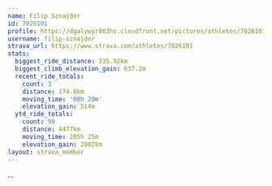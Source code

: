 ```yaml
---
name: Filip Sznajder
id: 7026101
profile: https://dgalywyr863hv.cloudfront.net/pictures/athletes/7026101/2123836/18/large.jpg
username: filip-sznajder
strava_url: https://www.strava.com/athletes/7026101
stats:
  biggest_ride_distance: 335.92km
  biggest_climb_elevation_gain: 637.2m
  recent_ride_totals:
    count: 3
    distance: 174.8km
    moving_time: '08h 20m'
    elevation_gain: 514m
  ytd_ride_totals:
    count: 90
    distance: 4477km
    moving_time: 205h 25m
    elevation_gain: 20028m
layout: strava_member
--- 
```

...
